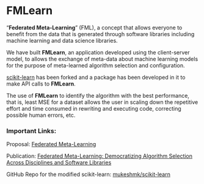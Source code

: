 # FMLearn
“**Federated Meta-Learning**” (FML), a concept that allows everyone to benefit from the data that is generated through software libraries including machine learning and data science libraries. 

We have built **FMLearn**, an application developed using the client-server model, to allows the exchange of meta-data about machine learning models for the purpose of meta-learned algorithm selection and configuration.

[scikit-learn](https://github.com/mukeshmk/scikit-learn) has been forked and a package has been developed in it to make API calls to **FMLearn**.

The use of **FMLearn** to identify the algorithm with the best performance, that is, least MSE for a dataset allows the user in scaling down the repetitive effort and time consumed in rewriting and executing code, correcting possible human errors, etc.


### Important Links:

Proposal: [Federated Meta-Learning](https://www.scss.tcd.ie/joeran.beel/blog/2019/04/08/federated-meta-learning-democratizing-algorithm-selection-across-disciplines-and-software-libraries-proposal/)

Publication: [Federated Meta-Learning: Democratizing Algorithm Selection Across Disciplines and Software Libraries](https://mukeshmk.github.io/#publication)

GitHub Repo for the modified scikit-learn: [mukeshmk/scikit-learn](https://github.com/mukeshmk/scikit-learn)
